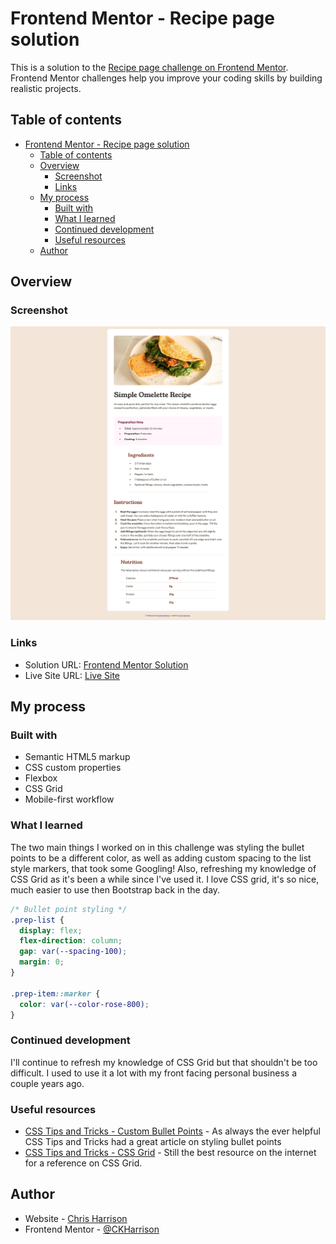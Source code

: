 # Frontend Mentor - Recipe page solution

This is a solution to the [Recipe page challenge on Frontend Mentor](https://www.frontendmentor.io/challenges/recipe-page-KiTsR8QQKm). Frontend Mentor challenges help you improve your coding skills by building realistic projects.

## Table of contents

- [Frontend Mentor - Recipe page solution](#frontend-mentor---recipe-page-solution)
  - [Table of contents](#table-of-contents)
  - [Overview](#overview)
    - [Screenshot](#screenshot)
    - [Links](#links)
  - [My process](#my-process)
    - [Built with](#built-with)
    - [What I learned](#what-i-learned)
    - [Continued development](#continued-development)
    - [Useful resources](#useful-resources)
  - [Author](#author)

## Overview

### Screenshot

![](./assets/images/example-screenshot-desktop.png)

### Links

- Solution URL: [Frontend Mentor Solution](https://your-solution-url.com)
- Live Site URL: [Live Site](https://ckharrison.github.io/recipe-page/)

## My process

### Built with

- Semantic HTML5 markup
- CSS custom properties
- Flexbox
- CSS Grid
- Mobile-first workflow

### What I learned

The two main things I worked on in this challenge was styling the bullet points to be a different color, as well as adding custom spacing to the list style markers, that took some Googling! Also, refreshing my knowledge of CSS Grid as it's been a while since I've used it. I love CSS grid, it's so nice, much easier to use then Bootstrap back in the day.

```css
/* Bullet point styling */
.prep-list {
  display: flex;
  flex-direction: column;
  gap: var(--spacing-100);
  margin: 0;
}

.prep-item::marker {
  color: var(--color-rose-800);
}
```

### Continued development

I'll continue to refresh my knowledge of CSS Grid but that shouldn't be too difficult. I used to use it a lot with my front facing personal business a couple years ago.

### Useful resources

- [CSS Tips and Tricks - Custom Bullet Points](https://css-tricks.com/everything-you-need-to-know-about-the-gap-after-the-list-marker/) - As always the ever helpful CSS Tips and Tricks had a great article on styling bullet points
- [CSS Tips and Tricks - CSS Grid](https://css-tricks.com/snippets/css/complete-guide-grid/) - Still the best resource on the internet for a reference on CSS Grid.

## Author

- Website - [Chris Harrison](https://www.charrsion.dev)
- Frontend Mentor - [@CKHarrison](https://www.frontendmentor.io/profile/CKHarrison)
